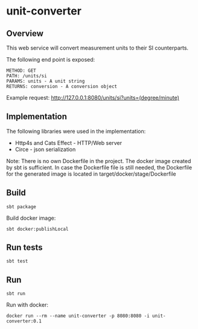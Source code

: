 # unit-converter
## Overview
This web service will convert measurement units to their SI counterparts. 

The following end point is exposed:
```
METHOD: GET
PATH: /units/si
PARAMS: units - A unit string
RETURNS: conversion - A conversion object
```

Example request:
http://127.0.0.1:8080/units/si?units=(degree/minute)

## Implementation
The following libraries were used in the implementation:
 - Http4s and Cats Effect - HTTP/Web server
 - Circe - json serialization

Note: There is no own Dockerfile in the project. 
The docker image created by sbt is sufficient. 
In case the Dockerfile file is still needed, the Dockerfile for
 the generated image is located in <project directory>target/docker/stage/Dockerfile


## Build

```sbt package```

Build docker image:

```sbt docker:publishLocal```

## Run tests
```sbt test```

## Run
```sbt run```

Run with docker:

```docker run --rm --name unit-converter -p 8080:8080 -i unit-converter:0.1```

